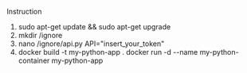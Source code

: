 Instruction

1. sudo apt-get update && sudo apt-get upgrade
2. mkdir /ignore
3. nano /ignore/api.py API="insert_your_token"
4. docker build -t my-python-app .
docker run -d --name my-python-container my-python-app
